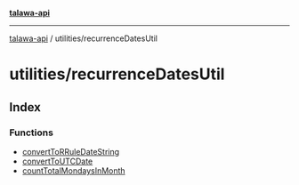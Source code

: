 [**talawa-api**](../../README.md)

***

[talawa-api](../../modules.md) / utilities/recurrenceDatesUtil

# utilities/recurrenceDatesUtil

## Index

### Functions

- [convertToRRuleDateString](functions/convertToRRuleDateString.md)
- [convertToUTCDate](functions/convertToUTCDate.md)
- [countTotalMondaysInMonth](functions/countTotalMondaysInMonth.md)
